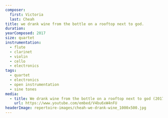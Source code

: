 ```yaml
---
composer:
  first: Victoria
  last: Cheah
title: we drank wine from the bottle on a rooftop next to god.
duration:
yearComposed: 2017
size: quartet
instrumentation:
  - flute
  - clarinet
  - violin
  - cello
  - electronics
tags:
  - quartet
  - electronics
  - open instrumentation
  - sine tones
media:
  - title: We drank wine from the bottle on a rooftop next to god (2017) by Victoria Cheah
    url: https://www.youtube.com/embed/V4bu6xW4nFU
headerImage: repertoire-images/cheah-we-drank-wine_1000x500.jpg
---
```

